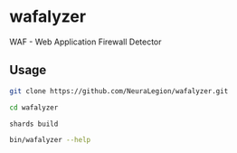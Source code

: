 # wafalyzer

WAF - Web Application Firewall Detector

## Usage

```bash
git clone https://github.com/NeuraLegion/wafalyzer.git

cd wafalyzer

shards build

bin/wafalyzer --help
```


